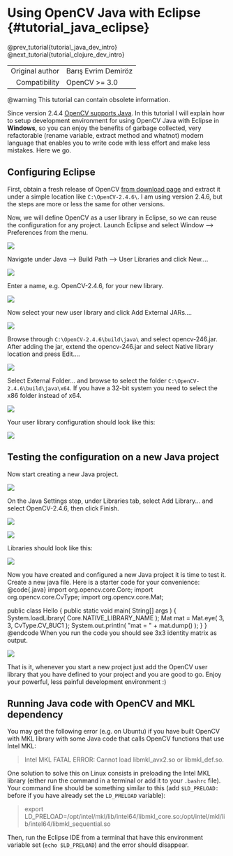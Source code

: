 Using OpenCV Java with Eclipse {#tutorial_java_eclipse}
==============================

@prev_tutorial{tutorial_java_dev_intro}
@next_tutorial{tutorial_clojure_dev_intro}

|    |    |
| -: | :- |
| Original author | Barış Evrim Demiröz |
| Compatibility | OpenCV >= 3.0 |

@warning
This tutorial can contain obsolete information.

Since version 2.4.4 [OpenCV supports Java](http://opencv.org/opencv-java-api.html). In this tutorial
I will explain how to setup development environment for using OpenCV Java with Eclipse in
**Windows**, so you can enjoy the benefits of garbage collected, very refactorable (rename variable,
extract method and whatnot) modern language that enables you to write code with less effort and make
less mistakes. Here we go.

Configuring Eclipse
-------------------

First, obtain a fresh release of OpenCV [from download page](https://opencv.org/releases) and
extract it under a simple location like `C:\OpenCV-2.4.6\`. I am using version 2.4.6, but the steps
are more or less the same for other versions.

Now, we will define OpenCV as a user library in Eclipse, so we can reuse the configuration for any
project. Launch Eclipse and select Window --\> Preferences from the menu.

![](images/1-window-preferences.png)

Navigate under Java --\> Build Path --\> User Libraries and click New....

![](images/2-user-library-new.png)

Enter a name, e.g. OpenCV-2.4.6, for your new library.

![](images/3-library-name.png)

Now select your new user library and click Add External JARs....

![](images/4-add-external-jars.png)

Browse through `C:\OpenCV-2.4.6\build\java\` and select opencv-246.jar. After adding the jar,
extend the opencv-246.jar and select Native library location and press Edit....

![](images/5-native-library.png)

Select External Folder... and browse to select the folder `C:\OpenCV-2.4.6\build\java\x64`. If you
have a 32-bit system you need to select the x86 folder instead of x64.

![](images/6-external-folder.png)

Your user library configuration should look like this:

![](images/7-user-library-final.png)

Testing the configuration on a new Java project
-----------------------------------------------

Now start creating a new Java project.

![](images/7_5-new-java-project.png)

On the Java Settings step, under Libraries tab, select Add Library... and select OpenCV-2.4.6, then
click Finish.

![](images/8-add-library.png)

![](images/9-select-user-lib.png)

Libraries should look like this:

![](images/10-new-project-created.png)

Now you have created and configured a new Java project it is time to test it. Create a new java
file. Here is a starter code for your convenience:
@code{.java}
import org.opencv.core.Core;
import org.opencv.core.CvType;
import org.opencv.core.Mat;

public class Hello
{
   public static void main( String[] args )
   {
      System.loadLibrary( Core.NATIVE_LIBRARY_NAME );
      Mat mat = Mat.eye( 3, 3, CvType.CV_8UC1 );
      System.out.println( "mat = " + mat.dump() );
   }
}
@endcode
When you run the code you should see 3x3 identity matrix as output.

![](images/11-the-code.png)

That is it, whenever you start a new project just add the OpenCV user library that you have defined
to your project and you are good to go. Enjoy your powerful, less painful development environment :)

Running Java code with OpenCV and MKL dependency
------------------------------------------------

You may get the following error (e.g. on Ubuntu) if you have built OpenCV with MKL library with some Java code that calls OpenCV functions
that use Intel MKL:
> Intel MKL FATAL ERROR: Cannot load libmkl_avx2.so or libmkl_def.so.

One solution to solve this on Linux consists in preloading the Intel MKL library (either run the command in a terminal or add it to your `.bashrc` file).
Your command line should be something similar to this (add `$LD_PRELOAD:` before if you have already set the `LD_PRELOAD` variable):
> export LD_PRELOAD=/opt/intel/mkl/lib/intel64/libmkl_core.so:/opt/intel/mkl/lib/intel64/libmkl_sequential.so

Then, run the Eclipse IDE from a terminal that have this environment variable set (`echo $LD_PRELOAD`) and the error should disappear.
